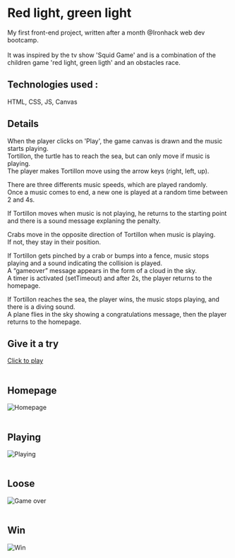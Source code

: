 # Red light, green light
My first front-end project, written after a month @Ironhack web dev bootcamp.
<br><br>
It was inspired by the tv show 'Squid Game' and is a combination of the children game 'red light, green ligth' and an obstacles race.

## <b>Technologies used :</b> 
HTML, CSS, JS, Canvas

## Details
When the player clicks on 'Play', the game canvas is drawn and the music starts playing.<br>
Tortillon, the turtle has to reach the sea, but can only move if music is playing.<br>
The player makes Tortillon move using the arrow keys (right, left, up).

There are three differents music speeds, which are played randomly.<br>
Once a music comes to end, a new one is played at a random time between 2 and 4s.

If Tortillon moves when music is not playing, he returns to the starting point and there is a sound message explaning the penalty.

Crabs move in the opposite direction of Tortillon when music is playing. <br>
If not, they stay in their position.

If Tortillon gets pinched by a crab or bumps into a fence, music stops playing and a sound indicating the collision is played.<br>
A “gameover” message appears in the form of a cloud in the sky.<br>
A timer is activated (setTimeout) and after 2s, the player returns to the homepage.

If Tortillon reaches the sea, the player wins, the music stops playing, and there is a diving sound.<br>
A plane flies in the sky showing a congratulations message, then the player returns to the homepage.

## Give it a try
<a href="https://cindyconfiant.github.io/RedLightGreenLight/">Click to play </a>
<br><br>

## Homepage
![Homepage](https://user-images.githubusercontent.com/87827626/159142884-42ec23fa-d1b2-40bc-9412-93e21bd04df7.png)
<br> <br>

## Playing
![Playing](https://user-images.githubusercontent.com/87827626/159142915-c24f4e0b-cfaa-4495-a98d-cbef7bb9658b.png)
<br> <br>

## Loose
![Game over](https://user-images.githubusercontent.com/87827626/159142963-a28015cd-7401-4d68-8b3a-118adc840965.png)
<br><br>

## Win
![Win](https://user-images.githubusercontent.com/87827626/159143018-ade60eb5-2de6-427b-9613-4da4df12710b.png)
